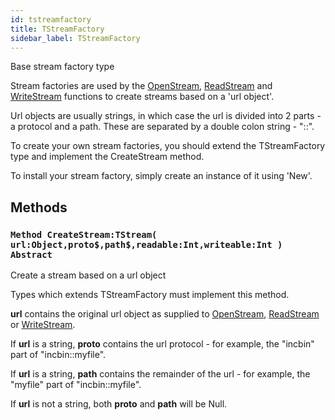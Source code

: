```yaml
---
id: tstreamfactory
title: TStreamFactory
sidebar_label: TStreamFactory
---
```


Base stream factory type



Stream factories are used by the [OpenStream](../../../brl/brl.stream/#function-openstream-tstream-url-object-readable-int-true-writeable-int-true), [ReadStream](../../../brl/brl.stream/#function-readstream-tstream-url-object) and [WriteStream](../../../brl/brl.stream/#function-writestream-tstream-url-object) functions
to create streams based on a 'url object'.

Url objects are usually strings, in which case the url is divided into 2 parts - a
protocol and a path. These are separated by a double colon string - "::".

To create your own stream factories, you should extend the TStreamFactory type and
implement the CreateStream method.

To install your stream factory, simply create an instance of it using 'New'.


## Methods

### `Method CreateStream:TStream( url:Object,proto$,path$,readable:Int,writeable:Int ) Abstract`

Create a stream based on a url object


Types which extends TStreamFactory must implement this method.

<b>url</b> contains the original url object as supplied to [OpenStream](../../../brl/brl.stream/#function-openstream-tstream-url-object-readable-int-true-writeable-int-true), [ReadStream](../../../brl/brl.stream/#function-readstream-tstream-url-object) or
[WriteStream](../../../brl/brl.stream/#function-writestream-tstream-url-object).

If <b>url</b> is a string, <b>proto</b> contains the url protocol - for example, the "incbin" part
of "incbin::myfile".

If <b>url</b> is a string, <b>path</b> contains the remainder of the url - for example, the "myfile"
part of "incbin::myfile".

If <b>url</b> is not a string, both <b>proto</b> and <b>path</b> will be Null.


<br/>

